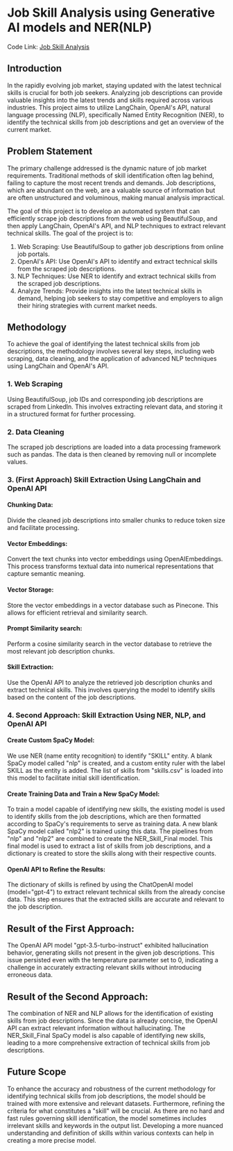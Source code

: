 # Job Skill Analysis using Generative AI models and NER(NLP)

Code Link: [Job Skill Analysis](https://github.com/mehulkapoor020/Jobskill/blob/main/JobSkillAnalysis.ipynb)

## Introduction
In the rapidly evolving job market, staying updated with the latest technical skills is crucial for both job seekers. Analyzing job descriptions can provide valuable insights into the latest trends and skills required across various industries. This project aims to utilize LangChain, OpenAI's API, natural language processing (NLP), specifically Named Entity Recognition (NER), to identify the technical skills from job descriptions and get an overview of the current market.

## Problem Statement
The primary challenge addressed is the dynamic nature of job market requirements. Traditional methods of skill identification often lag behind, failing to capture the most recent trends and demands. Job descriptions, which are abundant on the web, are a valuable source of information but are often unstructured and voluminous, making manual analysis impractical.

The goal of this project is to develop an automated system that can efficiently scrape job descriptions from the web using BeautifulSoup, and then apply LangChain, OpenAI's API, and NLP techniques to extract relevant technical skills. The goal of the project is to:

1. Web Scraping: Use BeautifulSoup to gather job descriptions from online job portals.
2. OpenAI's API: Use OpenAI's API to identify and extract technical skills from the scraped job descriptions.
3. NLP Techniques: Use NER to identify and extract technical skills from the scraped job descriptions.
4. Analyze Trends: Provide insights into the latest technical skills in demand, helping job seekers to stay competitive and employers to align their hiring strategies with current market needs.

## Methodology
To achieve the goal of identifying the latest technical skills from job descriptions, the methodology involves several key steps, including web scraping, data cleaning, and the application of advanced NLP techniques using LangChain and OpenAI's API.

### 1. Web Scraping
Using BeautifulSoup, job IDs and corresponding job descriptions are scraped from LinkedIn. This involves extracting relevant data, and storing it in a structured format for further processing.

### 2. Data Cleaning
The scraped job descriptions are loaded into a data processing framework such as pandas. The data is then cleaned by removing null or incomplete values.

### 3. (First Approach) Skill Extraction Using LangChain and OpenAI API

#### Chunking Data:
Divide the cleaned job descriptions into smaller chunks to reduce token size and facilitate processing.

#### Vector Embeddings:
Convert the text chunks into vector embeddings using OpenAIEmbeddings. This process transforms textual data into numerical representations that capture semantic meaning.

#### Vector Storage:
Store the vector embeddings in a vector database such as Pinecone. This allows for efficient retrieval and similarity search.

#### Prompt Similarity search:
Perform a cosine similarity search in the vector database to retrieve the most relevant job description chunks.

#### Skill Extraction:
Use the OpenAI API to analyze the retrieved job description chunks and extract technical skills. This involves querying the model to identify skills based on the content of the job descriptions.

### 4. Second Approach: Skill Extraction Using NER, NLP, and OpenAI API

#### Create Custom SpaCy Model:
We use NER (name entity recognition) to identify "SKILL" entity. A blank SpaCy model called "nlp" is created, and a custom entity ruler with the label SKILL as the entity is added. The list of skills from "skills.csv" is loaded into this model to facilitate initial skill identification.

#### Create Training Data and Train a New SpaCy Model:
To train a model capable of identifying new skills, the existing model is used to identify skills from the job descriptions, which are then formatted according to SpaCy's requirements to serve as training data. A new blank SpaCy model called "nlp2" is trained using this data. The pipelines from "nlp" and "nlp2" are combined to create the NER_Skill_Final model. This final model is used to extract a list of skills from job descriptions, and a dictionary is created to store the skills along with their respective counts.

#### OpenAI API to Refine the Results:
The dictionary of skills is refined by using the ChatOpenAI model (model="gpt-4") to extract relevant technical skills from the already concise data. This step ensures that the extracted skills are accurate and relevant to the job description.

## Result of the First Approach:
The OpenAI API model "gpt-3.5-turbo-instruct" exhibited hallucination behavior, generating skills not present in the given job descriptions. This issue persisted even with the temperature parameter set to 0, indicating a challenge in accurately extracting relevant skills without introducing erroneous data.

## Result of the Second Approach:
The combination of NER and NLP allows for the identification of existing skills from job descriptions. Since the data is already concise, the OpenAI API can extract relevant information without hallucinating. The NER_Skill_Final SpaCy model is also capable of identifying new skills, leading to a more comprehensive extraction of technical skills from job descriptions.

## Future Scope
To enhance the accuracy and robustness of the current methodology for identifying technical skills from job descriptions, the model should be trained with more extensive and relevant datasets. Furthermore, refining the criteria for what constitutes a "skill" will be crucial. As there are no hard and fast rules governing skill identification, the model sometimes includes irrelevant skills and keywords in the output list. Developing a more nuanced understanding and definition of skills within various contexts can help in creating a more precise model.





